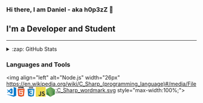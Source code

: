 ### Hi there, I am Daniel - aka h0p3zZ 👋

## I'm a Developer and Student

---

<details>
  <summary>:zap: GitHub Stats</summary>
  <a>
    <img align="center" alt="h0p3zZ' GiotHub Stats" src="https://github-readme-stats-lilac-tau.vercel.app/api/?username=h0p3zZ&show_icons=true&hide_border=true&theme=dracula"/>
  </a>
  <a>
    <img align="center" alt="h0p3zZ' Most used Languages" src="https://github-readme-stats-lilac-tau.vercel.app/api/top-langs/?username=h0p3zZ&show_icons=true&hide_border=true&layout=compact&theme=dracula"/>
  </a>
</details>
 

### Languages and Tools

<img align="left" alt="Node.js" width="26px" https://en.wikipedia.org/wiki/C_Sharp_(programming_language)#/media/File:C_Sharp_wordmark.svg style="max-width:100%;">
<img align="left" alt="Visual Studio Code" width="26px" src="https://raw.githubusercontent.com/github/explore/80688e429a7d4ef2fca1e82350fe8e3517d3494d/topics/visual-studio-code/visual-studio-code.png" style="max-width:100%;">
<img align="left" alt="HTML5" width="26px" src="https://raw.githubusercontent.com/github/explore/80688e429a7d4ef2fca1e82350fe8e3517d3494d/topics/html/html.png" style="max-width:100%;">
<img align="left" alt="CSS3" width="26px" src="https://raw.githubusercontent.com/github/explore/80688e429a7d4ef2fca1e82350fe8e3517d3494d/topics/css/css.png" style="max-width:100%;">
<img align="left" alt="JavaScript" width="26px" src="https://raw.githubusercontent.com/github/explore/80688e429a7d4ef2fca1e82350fe8e3517d3494d/topics/javascript/javascript.png" style="max-width:100%;">
<img align="left" alt="Node.js" width="26px" src="https://raw.githubusercontent.com/github/explore/80688e429a7d4ef2fca1e82350fe8e3517d3494d/topics/nodejs/nodejs.png" style="max-width:100%;">
